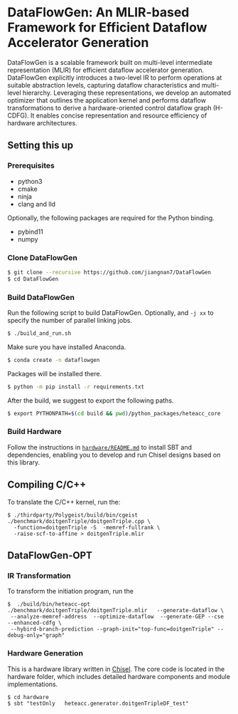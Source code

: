 # DataFlowGen: An MLIR-based Framework for Efficient Dataflow Accelerator Generation


DataFlowGen is a scalable framework built on multi-level intermediate representation (MLIR) for efficient dataflow accelerator generation. DataFlowGen explicitly introduces a two-level IR to perform operations at suitable abstraction levels, capturing dataflow characteristics and multi-level hierarchy.
Leveraging these representations, we develop an automated optimizer that outlines the application kernel and performs dataflow transformations to derive a hardware-oriented control dataflow graph (H-CDFG). It enables concise representation and resource efficiency of hardware architectures.

## Setting this up
### Prerequisites
- python3
- cmake
- ninja
- clang and lld

Optionally, the following packages are required for the Python binding.

- pybind11
- numpy

### Clone DataFlowGen
```sh
$ git clone --recursive https://github.com/jiangnan7/DataFlowGen
$ cd DataFlowGen
```

### Build DataFlowGen
Run the following script to build DataFlowGen. Optionally, and `-j xx` to specify the number of parallel linking jobs.
```sh
$ ./build_and_run.sh
```

Make sure you have installed Anaconda.
```sh
$ conda create -n dataflowgen
```

Packages will be installed there.
```sh
$ python -m pip install -r requirements.txt
```

After the build, we suggest to export the following paths.
```sh
$ export PYTHONPATH=$(cd build && pwd)/python_packages/heteacc_core
```

### Build Hardware

Follow the instructions in [`hardware/README.md`](hardware/README.md) to install SBT and dependencies, enabling you to develop and run Chisel designs based on this library.

## Compiling C/C++

To translate the C/C++ kernel, run the:
```
$ ./thirdparty/Polygeist/build/bin/cgeist ./benchmark/doitgenTriple/doitgenTriple.cpp \ 
  -function=doitgenTriple -S  -memref-fullrank \
  -raise-scf-to-affine > doitgenTriple.mlir
```
## DataFlowGen-OPT

### IR Transformation 
To transform the initiation program, run the
```
$  ./build/bin/heteacc-opt  ./benchmark/doitgenTriple/doitgenTriple.mlir   --generate-dataflow \
 --analyze-memref-address  --optimize-dataflow  --generate-GEP --cse  --enhanced-cdfg \ 
 --hybird-branch-prediction --graph-init="top-func=doitgenTriple" --debug-only="graph"
```

### Hardware Generation
This is a hardware library written in [Chisel](https://www.chisel-lang.org/). The core code is located in the hardware folder, which includes detailed hardware components and module implementations.

```
$ cd hardware
$ sbt "testOnly   heteacc.generator.doitgenTripleDF_test"
```

